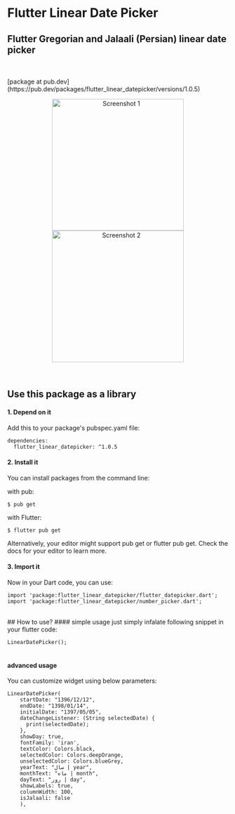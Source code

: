 # Flutter Linear Date Picker 
## Flutter Gregorian and Jalaali (Persian) linear date picker
<br>
<br>
[package at pub.dev](https://pub.dev/packages/flutter_linear_datepicker/versions/1.0.5)
<br>

<p align="center">
  <img src="https://raw.githubusercontent.com/alikhaleghi76/flutter-datepicker/master/screenshots/screen1.jpg" width="300" title="Screenshot 1">
  <img src="https://raw.githubusercontent.com/alikhaleghi76/flutter-datepicker/master/screenshots/screen2.jpg" width="300" alt="Screenshot 2">
</p>
<br>

## Use this package as a library
#### 1. Depend on it
Add this to your package's pubspec.yaml file:
```
dependencies:
  flutter_linear_datepicker: ^1.0.5
```

#### 2. Install it
You can install packages from the command line:

with pub:
```
$ pub get
```

with Flutter:
```
$ flutter pub get
```
Alternatively, your editor might support pub get or flutter pub get. Check the docs for your editor to learn more.

#### 3. Import it
Now in your Dart code, you can use:
```
import 'package:flutter_linear_datepicker/flutter_datepicker.dart';
import 'package:flutter_linear_datepicker/number_picker.dart';
```
<br>
## How to use?
#### simple usage
just simply infalate following snippet in your flutter code:
<br>

```LinearDatePicker(); ```
<br>
<br>


#### advanced usage
You can customize widget using below parameters:
```
LinearDatePicker(
    startDate: "1396/12/12",
    endDate: "1398/01/14",
    initialDate: "1397/05/05",
    dateChangeListener: (String selectedDate) {
      print(selectedDate);
    },
    showDay: true,
    fontFamily: 'iran',
    textColor: Colors.black,
    selectedColor: Colors.deepOrange,
    unselectedColor: Colors.blueGrey,
    yearText: "سال | year",
    monthText: "ماه | month",
    dayText: "روز | day",
    showLabels: true,
    columnWidth: 100, 
    isJalaali: false
    ),
```